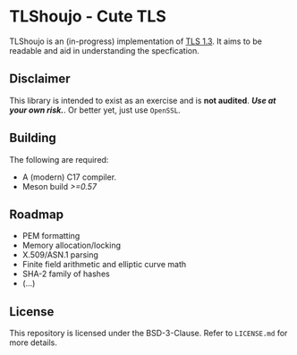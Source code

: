 # TLShoujo - Cute TLS
TLShoujo is an (in-progress) implementation of [TLS 1.3](https://tools.ietf.org/html/rfc8446).
It aims to be readable and aid in understanding the specfication.

## Disclaimer
This library is intended to exist as an exercise and is **not audited**.
***Use at your own risk.***. Or better yet, just use `OpenSSL`.

## Building
The following are required:

* A (modern) C17 compiler.
* Meson build *>=0.57*

## Roadmap
* PEM formatting
* Memory allocation/locking
* X.509/ASN.1 parsing
* Finite field arithmetic and elliptic curve math
* SHA-2 family of hashes
* (...)

## License
This repository is licensed under the BSD-3-Clause. Refer to `LICENSE.md` for more details.
